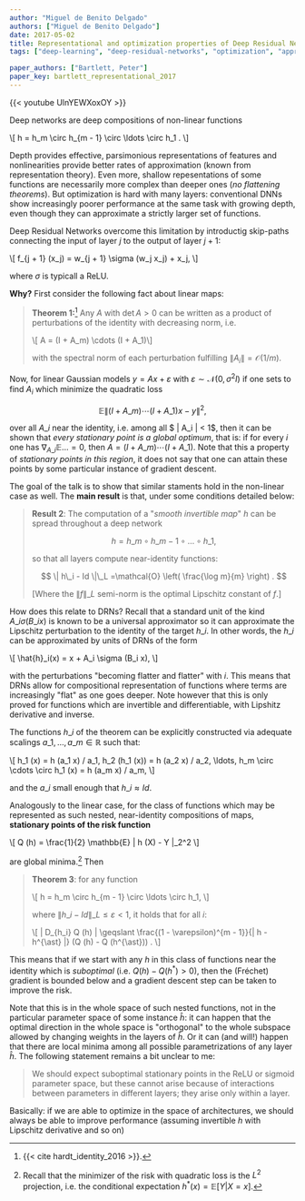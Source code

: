```yaml
---
author: "Miguel de Benito Delgado"
authors: ["Miguel de Benito Delgado"]
date: 2017-05-02
title: Representational and optimization properties of Deep Residual Networks
tags: ["deep-learning", "deep-residual-networks", "optimization", "approximation"]

paper_authors: ["Bartlett, Peter"]
paper_key: bartlett_representational_2017
---
```


{{< youtube UlnYEWXoxOY >}}

Deep networks are deep compositions of non-linear functions 

\\[ h = h\_m \circ h\_{m - 1} \circ \ldots \circ h\_1 . \\]

Depth provides effective, parsimonious representations of features and
nonlinearities provide better rates of approximation (known from
representation theory). Even more, shallow repesentations of some
functions are necessarily more complex than deeper ones (*no
flattening theorems*). But optimization is hard with many layers:
conventional DNNs show increasingly poorer performance at the same
task with growing depth, even though they can approximate a strictly
larger set of functions.

Deep Residual Networks overcome this limitation by introductig
skip-paths connecting the input of layer $j$ to the output of layer $j+1$:

\\[ f\_{j + 1} (x\_j) = w\_{j + 1} \sigma (w\_j x\_j) + x\_j, \\]

where $\sigma$ is typicall a ReLU.

**Why?** First consider the following fact about linear maps:

> **Theorem 1:**[^1] Any $A$ with $\det A > 0$ can be written as a product
> of perturbations of the identity with decreasing norm, i.e.
> 
> \\[ A = (I + A\_m) \cdots (I + A\_1)\\]
> 
> with the spectral norm of each perturbation fulfilling $\| A_i \|
> =\mathcal{O} (1 / m)$.

Now, for linear Gaussian models $y = Ax + \varepsilon$ with
$\varepsilon \sim \mathcal{N} (0, \sigma^2 I)$ if one sets to find
$A_i$ which minimize the quadratic loss

$$ \mathbb{E} \| (I + A\_m) \cdots (I + A\_1) x - y \|^2, $$ 

over all $A\_i$ near the identity, i.e. among all $ \| A\_i \| < 1$,
then it can be shown that *every stationary point is a global
optimum*, that is: if for every $i$ one has $\nabla_{A\_i} \mathbb{E}
\ldots = 0$, then $A = (I + A\_m) \cdots (I + A\_1)$. Note that this a
property of *stationary points in this region*, it does not say
that one can attain these points by some particular instance of
gradient descent.

The goal of the talk is to show that similar staments hold in the
non-linear case as well. The **main result** is that, under some
conditions detailed below:

> **Result 2**: The computation of a "*smooth invertible map*" $h$ can
> be spread throughout a deep network
>
> $$ h = h\_m \circ h\_{m - 1} \circ \ldots \circ h\_1, $$
>
> so that all layers compute near-identity functions:
>
> $$ \| h\_i - Id \|\_L =\mathcal{O} \left( \frac{\log m}{m} \right)
> . $$
>
> [Where the $\| f \|\_L$ semi-norm is the optimal Lipschitz constant
> of $f$.]

How does this relate to DRNs? Recall that a standard unit of the kind
$A\_i \sigma (B\_i x)$ is known to be a universal approximator so it
can approximate the Lipschitz perturbation to the identity of the
target $h\_i$. In other words, the $h\_i$ can be approximated by units
of DRNs of the form

\\[ \hat{h}\_i(x) = x + A\_i \sigma (B\_i x), \\]

with the perturbations "becoming flatter and flatter" with $i$. This
means that DRNs allow for compositional representation of functions
where terms are increasingly "flat" as one goes deeper. Note however
that this is only proved for functions which are invertible and
differentiable, with Lipshitz derivative and inverse.

The functions $h\_i$ of the theorem can be explicitly constructed via
adequate scalings $a\_1, \dots, a\_m \in \mathbb{R}$ such that:

\\[ h\_1 (x) = h (a\_1 x) / a\_1, h\_2 (h\_1 (x)) = h (a\_2 x) / a\_2, \ldots,
h\_m \circ \cdots \circ h\_1 (x) = h (a\_m x) / a\_m, \\]
   
and the $a\_i$ small enough that $h\_i \approx Id$.

Analogously to the linear case, for the class of functions which may
be represented as such nested, near-identity compositions of maps,
**stationary points of the risk function**

\\[ Q (h) = \frac{1}{2} \mathbb{E} \| h (X) - Y \|\_2^2 \\]

are global minima.[^2] Then

> **Theorem 3**: for any function
>
> \\[ h = h\_m \circ h\_{m - 1} \circ \ldots \circ h\_1, \\]
>
> where $\| h\_i - Id \|\_L \leqslant \varepsilon < 1$, it holds that 
> for all $i$:
>
> \\[ \| D\_{h\_i} Q (h) \| \geqslant \frac{(1 - \varepsilon)^{m -
> 1}}{\| h - h^{\ast} \|} (Q (h) - Q (h^{\ast})) . \\]

This means that if we start with any $h$ in this class of functions near
the identity which is *suboptimal* (i.e. $Q (h) - Q (h^{\ast}) > 0$), then the
(Fréchet) gradient is bounded below and a gradient descent step can be
taken to improve the risk.

Note that this is in the whole space of such nested functions, not in
the particular parameter space of some instance $\hat{h}$: it can
happen that the optimal direction in the whole space is "orthogonal"
to the whole subspace allowed by changing weights in the layers of
$\hat{h}$. Or it can (and will!) happen that there are local minima
among all possible parametrizations of any layer $\hat{h}$. The
following statement remains a bit unclear to me:

> We should expect suboptimal stationary points in the ReLU or sigmoid
> parameter space, but these cannot arise because of interactions
> between parameters in different layers; they arise only within a
> layer.

Basically: if we are able to optimize in the space of architectures,
we should always be able to improve performance (assuming invertible
$h$ with Lipschitz derivative and so on)


[^1]: {{< cite hardt_identity_2016 >}}.
[^2]: Recall that the minimizer of the risk with quadratic loss is the $L^2$ projection, i.e. the conditional expectation $h^{\ast} (x) =\mathbb{E} [Y|X = x]$.

